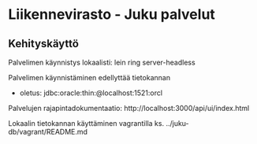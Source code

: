 Liikennevirasto - Juku palvelut
===============================

Kehityskäyttö
-------------

Palvelimen käynnistys lokaalisti: lein ring server-headless

Palvelimen käynnistäminen edellyttää tietokannan
* oletus: jdbc:oracle:thin:@localhost:1521:orcl

Palvelujen rajapintadokumentaatio: http://localhost:3000/api/ui/index.html

Lokaalin tietokannan käyttäminen vagrantilla ks. ../juku-db/vagrant/README.md